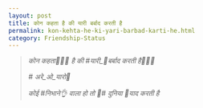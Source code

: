 ```yaml
---
layout: post
title: कोन कहता है की यारी बर्बाद करती है
permalink: kon-kehta-he-ki-yari-barbad-karti-he.html
category: Friendship-Status
---
```

> *कोन कहता💁🏻‍♂ है की #यारी_👬बर्बाद करती है🤦🏻‍♂*
> 
> *# अरे_ओ_यारो👬*
> 
>*कोई #निभाने👌 वाला हो तो 💝# दुनिया 🤗याद करती है*
